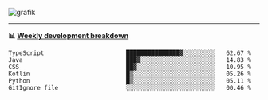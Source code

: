 ![grafik](https://user-images.githubusercontent.com/56089155/187718223-45863e96-4c28-4d4c-b3ca-02bf88aeae4c.png)

<hr />

**📊 [Weekly development breakdown](https://wakatime.com/@Ari24)**

<!--START_SECTION:waka-->

```text
TypeScript                       ███████████████▓░░░░░░░░░   62.67 %
Java                             ███▓░░░░░░░░░░░░░░░░░░░░░   14.83 %
CSS                              ██▓░░░░░░░░░░░░░░░░░░░░░░   10.95 %
Kotlin                           █▒░░░░░░░░░░░░░░░░░░░░░░░   05.26 %
Python                           █▒░░░░░░░░░░░░░░░░░░░░░░░   05.11 %
GitIgnore file                   ░░░░░░░░░░░░░░░░░░░░░░░░░   00.46 %
```

<!--END_SECTION:waka-->
